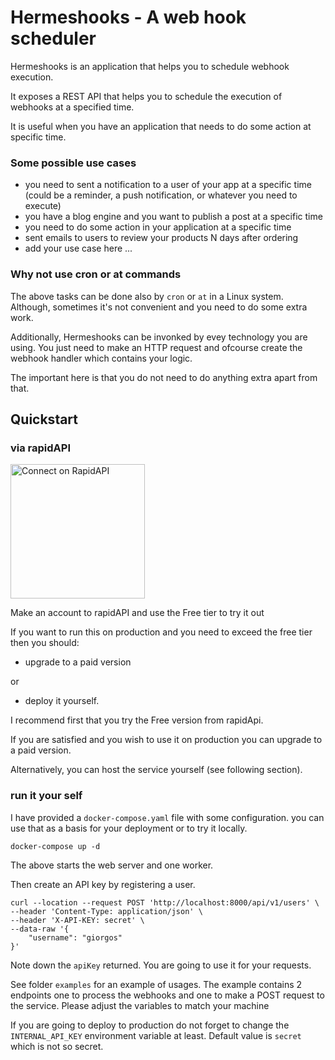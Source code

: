 
# Hermeshooks - A web hook scheduler


Hermeshooks is an application that helps you to schedule webhook execution.

It exposes a REST API that helps you to schedule the execution of webhooks
at a specified time. 

It is useful when you have an application that needs to do some action at 
specific time.

### Some possible use cases

- you need to sent a notification to a user of your app at a specific time
   (could be a reminder, a push notification, or whatever you need to execute)
- you have a blog engine and you want to publish a post at a specific time
- you need to do some action in your application at a specific time
- sent emails to users to review your products N days after ordering
- add your use case here ... 

### Why not use cron or at commands

The above tasks can be done also by `cron` or `at` in a Linux system. 
Although, sometimes it's not convenient and you need to do some extra work.

Additionally, Hermeshooks can be invonked by evey technology you are using. 
You just need to make an HTTP request and ofcourse create the webhook handler
which contains your logic.

The important here is that you do not need to do anything extra apart from that.


## Quickstart 

### via rapidAPI

<a href="https://rapidapi.com/YOUR_USERNAME/api/YOUR_API" target="_blank">
    <img src="https://storage.googleapis.com/rapidapi-documentation/connect-on-rapidapi-light.png" width="215" alt="Connect on RapidAPI">
</a>

Make an account to rapidAPI and use the Free tier to try it out


If you want to run this on production and you need to exceed the free tier 
then you should:

   - upgrade to a paid version 

   or 

   -  deploy it yourself. 

I recommend first that you try the Free version from rapidApi.

If you are satisfied and you wish to use it on production
you can upgrade to a paid version.

Alternatively, you can host the service  yourself (see following section). 



### run it your self

I have provided a `docker-compose.yaml` file with some configuration.
you can use that as a basis for your deployment or to try it locally.


```
docker-compose up -d
```

The above starts the web server and one worker. 
 

Then create an API key by registering a user. 

```
curl --location --request POST 'http://localhost:8000/api/v1/users' \
--header 'Content-Type: application/json' \
--header 'X-API-KEY: secret' \
--data-raw '{
    "username": "giorgos"
}'
```

Note down the `apiKey` returned. 
You are going to use it for your requests.

See folder `examples` for an example of usages. The example 
contains 2 endpoints one to process the webhooks and one to make a POST
request to the service. Please adjust the variables to match your machine


If you are going to deploy to production do not forget to 
change the `INTERNAL_API_KEY` environment variable at least. 
Default value is `secret` which is not so secret. 
